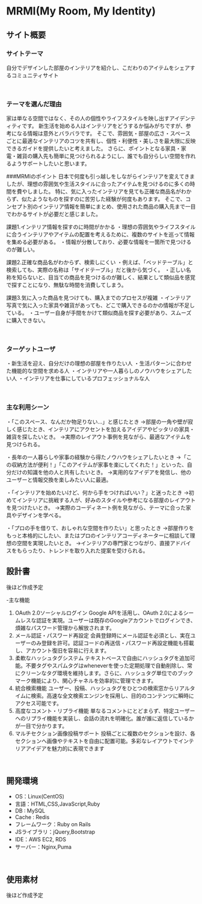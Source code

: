 # MRMI(My Room, My Identity)

## サイト概要
### サイトテーマ
自分でデザインした部屋のインテリアを紹介し、こだわりのアイテムをシェアするコミュニティサイト

​
### テーマを選んだ理由


家は単なる空間ではなく、その人の個性やライフスタイルを映し出すアイデンティティです。
新生活を始める人はインテリアをどうするか悩みがちですが、参考になる情報は意外とバラバラです。
そこで、雰囲気・部屋の広さ・スペースごとに最適なインテリアのコツを共有し、個性・利便性・美しさを最大限に反映できるガイドを提供したいと考えました。
さらに、ポイントとなる家具・家電・雑貨の購入先も簡単に見つけられるようにし、誰でも自分らしい空間を作れるようサポートしたいと思います。


###MRMIのポイント
日本で何度も引っ越しをしながらインテリアを変えてきましたが、理想の雰囲気や生活スタイルに合ったアイテムを見つけるのに多くの時間を費やしました。
特に、気に入ったインテリアを見ても正確な商品名がわからず、似たようなものを探すのに苦労した経験が何度もあります。
そこで、コンセプト別のインテリア情報を簡単にまとめ、使用された商品の購入先まで一目でわかるサイトが必要だと感じました。

課題1.インテリア情報を探すのに時間がかかる
    ・理想の雰囲気やライフスタイルに合うインテリアやアイテムの配置を考えるために、複数のサイトを巡って情報を集める必要がある。
    ・情報が分散しており、必要な情報を一箇所で見つけるのが難しい。

課題2.正確な商品名がわからず、検索しにくい
    ・例えば、「ベッドテーブル」と検索しても、実際の名称は「サイドテーブル」だと後から気づく。
    ・正しい名称を知らないと、目当ての商品を見つけるのが難しく、結果として類似品を感覚で探すことになり、無駄な時間を消費してしまう。

課題3.気に入った商品を見つけても、購入までのプロセスが複雑
    ・インテリア写真で気に入った家具や雑貨があっても、どこで購入できるのかの情報が不足している。
    ・ユーザー自身が手間をかけて類似商品を探す必要があり、スムーズに購入できない。

​
### ターゲットユーザ

・新生活を迎え、自分だけの理想の部屋を作りたい人
・生活パターンに合わせた機能的な空間を求める人
・インテリアや一人暮らしのノウハウをシェアしたい人 
・インテリアを仕事にしているプロフェッショナルな人

​
### 主な利用シーン
 ・「このスペース、なんだか物足りない…」と感じたとき 
     →部屋の一角や壁が寂しく感じたとき、インテリアにアクセントを加えるアイデアやピッタリの家具・雑貨を探したいとき。
     →実際のレイアウト事例を見ながら、最適なアイテムを見つけられる。
     
 ・長年の一人暮らしや家事の経験から得たノウハウをシェアしたいとき 
     →「この収納方法が便利！」「このアイテムが家事を楽にしてくれた！」といった、自分だけの知識を他の人と共有したいとき。
     →実用的なアイデアを発信し、他のユーザーと情報交換を楽しみたい人に最適。
 
 ・「インテリアを始めたいけど、何から手をつければいい？」と迷ったとき 
     →初めてインテリアに挑戦する人が、好みのスタイルや参考になる部屋のレイアウトを見つけたいとき。
     →実際のコーディネート例を見ながら、テーマに合った家具やデザインを学べる。
     
 ・「プロの手を借りて、おしゃれな空間を作りたい」と思ったとき 
     →部屋作りをもっと本格的にしたい、またはプロのインテリアコーディネーターに相談して理想の空間を実現したいとき。
     →インテリアの専門家とつながり、直接アドバイスをもらったり、トレンドを取り入れた提案を受けられる。
​
## 設計書
後ほど作成予定


-主な機能
1.	OAuth 2.0ソーシャルログイン
Google APIを活用し、OAuth 2.0によるシームレスな認証を実現。ユーザーは既存のGoogleアカウントでログインでき、煩雑なパスワード管理から解放されます。
2.	メール認証・パスワード再設定
会員登録時にメール認証を必須とし、実在ユーザーのみ登録を許可。認証コードの再送信・パスワード再設定機能も搭載し、アカウント復旧を容易に行えます。
3.	柔軟なハッシュタグシステム
テキストベースで自由にハッシュタグを追加可能。不要タグやスパムタグはwheneverを使った定期処理で自動削除し、常にクリーンなタグ環境を維持します。さらに、ハッシュタグ単位でのブックマーク機能により、関心チャネルを効率的に管理できます。
4.	統合検索機能
ユーザー、投稿、ハッシュタグをひとつの検索窓からリアルタイムに検索。高速な全文検索エンジンを採用し、目的のコンテンツに瞬時にアクセス可能です。
5.	高度なコメント・リプライ機能
単なるコメントにとどまらず、特定ユーザーへのリプライ機能を実装し、会話の流れを明確化。誰が誰に返信しているかが一目で分かります。
6.	マルチセクション画像投稿サポート
投稿ごとに複数のセクションを設け、各セクションへ画像やテキストを自由に配置可能。多彩なレイアウトでインテリアアイデアを魅力的に表現できます


​
## 開発環境
-	OS：Linux(CentOS)
-	言語：HTML,CSS,JavaScript,Ruby
-	DB : MySQL
-	Cache : Redis
-	フレームワーク：Ruby on Rails
-	JSライブラリ：jQuery,Bootstrap
-	IDE：AWS EC2, RDS 
-	サーバー：Nginx,Puma

​
## 使用素材
後ほど作成予定

